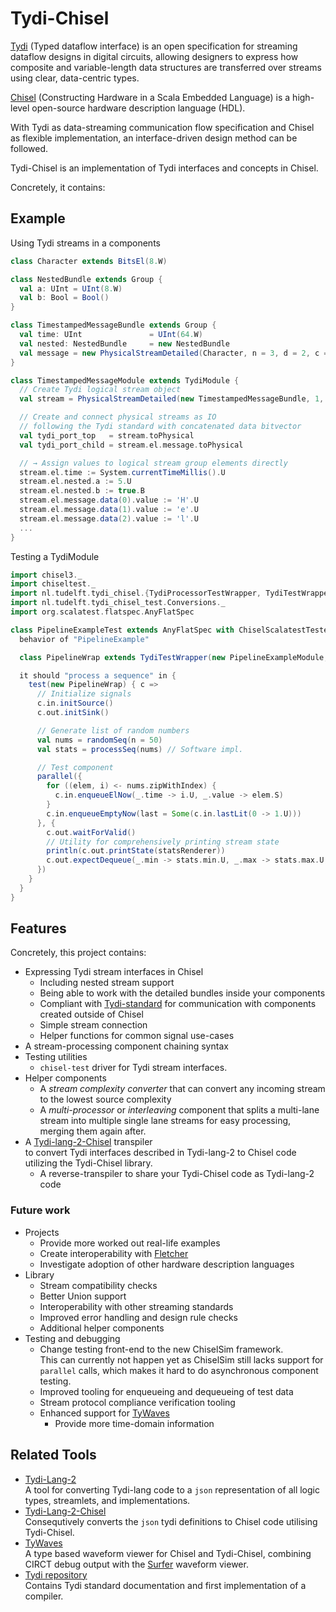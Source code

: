 # Tydi-Chisel
[Tydi](https://abs-tudelft.github.io/tydi) (Typed dataflow interface) is an open specification for streaming dataflow designs in digital circuits, allowing designers to express how composite and variable-length data structures are transferred over streams using clear, data-centric types.

[Chisel](https://www.chisel-lang.org/) (Constructing Hardware in a Scala Embedded Language) is a high-level open-source hardware description language (HDL).

With Tydi as data-streaming communication flow specification and Chisel as flexible implementation, an interface-driven design method can be followed.

Tydi-Chisel is an implementation of Tydi interfaces and concepts in Chisel.

Concretely, it contains:

## Example

Using Tydi streams in a components
```scala
class Character extends BitsEl(8.W)

class NestedBundle extends Group {
  val a: UInt = UInt(8.W)
  val b: Bool = Bool()
}

class TimestampedMessageBundle extends Group {
  val time: UInt               = UInt(64.W)
  val nested: NestedBundle     = new NestedBundle
  val message = new PhysicalStreamDetailed(Character, n = 3, d = 2, c = 7)
}

class TimestampedMessageModule extends TydiModule {
  // Create Tydi logical stream object
  val stream = PhysicalStreamDetailed(new TimestampedMessageBundle, 1, c = 7)

  // Create and connect physical streams as IO
  // following the Tydi standard with concatenated data bitvector
  val tydi_port_top   = stream.toPhysical
  val tydi_port_child = stream.el.message.toPhysical

  // → Assign values to logical stream group elements directly
  stream.el.time := System.currentTimeMillis().U
  stream.el.nested.a := 5.U
  stream.el.nested.b := true.B
  stream.el.message.data(0).value := 'H'.U
  stream.el.message.data(1).value := 'e'.U
  stream.el.message.data(2).value := 'l'.U
  ...
}
```

Testing a TydiModule
```scala
import chisel3._
import chiseltest._
import nl.tudelft.tydi_chisel.{TydiProcessorTestWrapper, TydiTestWrapper}
import nl.tudelft.tydi_chisel_test.Conversions._
import org.scalatest.flatspec.AnyFlatSpec

class PipelineExampleTest extends AnyFlatSpec with ChiselScalatestTester {
  behavior of "PipelineExample"

  class PipelineWrap extends TydiTestWrapper(new PipelineExampleModule, new NumberGroup, new Stats)

  it should "process a sequence" in {
    test(new PipelineWrap) { c =>
      // Initialize signals
      c.in.initSource()
      c.out.initSink()

      // Generate list of random numbers
      val nums = randomSeq(n = 50)
      val stats = processSeq(nums) // Software impl.

      // Test component
      parallel({
        for ((elem, i) <- nums.zipWithIndex) {
          c.in.enqueueElNow(_.time -> i.U, _.value -> elem.S)
        }
        c.in.enqueueEmptyNow(last = Some(c.in.lastLit(0 -> 1.U)))
      }, {
        c.out.waitForValid()
        // Utility for comprehensively printing stream state
        println(c.out.printState(statsRenderer))
        c.out.expectDequeue(_.min -> stats.min.U, _.max -> stats.max.U, _.sum -> stats.sum.U, _.average -> stats.average.U)
      })
    }
  }
}
```

## Features

Concretely, this project contains:

- Expressing Tydi stream interfaces in Chisel
    - Including nested stream support
    - Being able to work with the detailed bundles inside your components
    - Compliant with [Tydi-standard](https://abs-tudelft.github.io/tydi/specification/physical.html) for communication with components created outside of Chisel
    - Simple stream connection
    - Helper functions for common signal use-cases
- A stream-processing component chaining syntax
- Testing utilities
    - `chisel-test` driver for Tydi stream interfaces.
- Helper components
    - A _stream complexity converter_ that can convert any incoming stream to the lowest source complexity
    - A _multi-processor_ or _interleaving_ component that splits a multi-lane stream into multiple single lane streams for easy processing, merging them again after.
- A [Tydi-lang-2-Chisel](https://github.com/ccromjongh/tydi-lang-2-chisel) transpiler\
  to convert Tydi interfaces described in Tydi-lang-2 to Chisel code utilizing the Tydi-Chisel library.
  - A reverse-transpiler to share your Tydi-Chisel code as Tydi-lang-2 code

### Future work

- Projects
  - Provide more worked out real-life examples
  - Create interoperability with [Fletcher](https://github.com/abs-tudelft/fletcher)
  - Investigate adoption of other hardware description languages
- Library
  - Stream compatibility checks
  - Better Union support
  - Interoperability with other streaming standards
  - Improved error handling and design rule checks
  - Additional helper components
- Testing and debugging
  - Change testing front-end to the new ChiselSim framework.\
    This can currently not happen yet as ChiselSim still lacks support for `parallel` calls, which makes it hard to do asynchronous component testing.
  - Improved tooling for enqueueing and dequeueing of test data
  - Stream protocol compliance verification tooling
  - Enhanced support for [TyWaves](https://github.com/rameloni/tywaves-chisel-demo)
    - Provide more time-domain information

## Related Tools
* [Tydi-Lang-2](https://github.com/twoentartian/tydi-lang-2)\
A tool for converting Tydi-lang code to a `json` representation of all logic types, streamlets, and implementations.
* [Tydi-Lang-2-Chisel](https://github.com/ccromjongh/Tydi-lang-2-chisel)\
Consequtively converts the `json` tydi definitions to Chisel code utilising Tydi-Chisel.
* [TyWaves](https://github.com/rameloni/tywaves-chisel-demo)\
A type based waveform viewer for Chisel and Tydi-Chisel, combining CIRCT debug output with the [Surfer](https://gitlab.com/surfer-project/surfer) waveform viewer.
* [Tydi repository](https://github.com/abs-tudelft/tydi)\
Contains Tydi standard documentation and first implementation of a compiler. 
